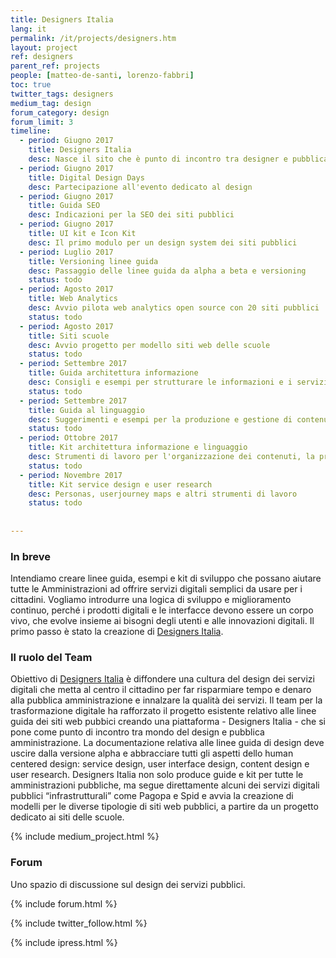 ```yaml
---
title: Designers Italia
lang: it
permalink: /it/projects/designers.htm
layout: project
ref: designers
parent_ref: projects
people: [matteo-de-santi, lorenzo-fabbri]
toc: true
twitter_tags: designers
medium_tag: design
forum_category: design
forum_limit: 3
timeline:
  - period: Giugno 2017
    title: Designers Italia
    desc: Nasce il sito che è punto di incontro tra designer e pubblica amministrazione
  - period: Giugno 2017
    title: Digital Design Days
    desc: Partecipazione all'evento dedicato al design
  - period: Giugno 2017
    title: Guida SEO
    desc: Indicazioni per la SEO dei siti pubblici
  - period: Giugno 2017
    title: UI kit e Icon Kit
    desc: Il primo modulo per un design system dei siti pubblici
  - period: Luglio 2017
    title: Versioning linee guida
    desc: Passaggio delle linee guida da alpha a beta e versioning
    status: todo
  - period: Agosto 2017
    title: Web Analytics
    desc: Avvio pilota web analytics open source con 20 siti pubblici
    status: todo
  - period: Agosto 2017
    title: Siti scuole
    desc: Avvio progetto per modello siti web delle scuole
    status: todo
  - period: Settembre 2017
    title: Guida architettura informazione
    desc: Consigli e esempi per strutturare le informazioni e i servizi nei siti pubblici
    status: todo
  - period: Settembre 2017
    title: Guida al linguaggio
    desc: Suggerimenti e esempi per la produzione e gestione di contenuti sui siti pubblici
    status: todo
  - period: Ottobre 2017
    title: Kit architettura informazione e linguaggio
    desc: Strumenti di lavoro per l'organizzazione dei contenuti, la produzione di wireframe e prototipi
    status: todo
  - period: Novembre 2017
    title: Kit service design e user research
    desc: Personas, userjourney maps e altri strumenti di lavoro 
    status: todo
    
    
---
```



### In breve
Intendiamo creare linee guida, esempi e kit di sviluppo che possano aiutare tutte le Amministrazioni ad  offrire servizi digitali semplici da usare per i cittadini. Vogliamo introdurre una logica di sviluppo e miglioramento continuo, perché i prodotti digitali e le interfacce devono essere un corpo vivo, che evolve insieme ai bisogni degli utenti e alle innovazioni digitali. Il primo passo è stato la creazione di [Designers Italia](https://designers.italia.it).

### Il ruolo del Team
Obiettivo di [Designers Italia](https://designers.italia.it) è diffondere una cultura del design dei servizi digitali che metta al centro il cittadino per far risparmiare tempo e denaro alla pubblica amministrazione e innalzare la qualità dei servizi.
Il team per la trasformazione digitale ha rafforzato il progetto esistente relativo alle linee guida dei siti web pubbici creando una piattaforma - Designers Italia - che si pone come punto di incontro tra mondo del design e pubblica amministrazione. La documentazione relativa alle linee guida di design deve uscire dalla versione alpha e abbracciare tutti gli aspetti dello human centered design: service design, user interface design, content design e user research. 
Designers Italia non solo produce guide e kit per tutte le amministrazioni pubbliche, ma segue direttamente alcuni dei servizi digitali pubblici “infrastrutturali” come Pagopa e Spid e avvia la creazione di modelli per le diverse tipologie di siti web pubblici, a partire da un progetto dedicato ai siti delle scuole.


{% include medium_project.html %}

### Forum 

Uno spazio di discussione sul design dei servizi pubblici. 

{% include forum.html %}

{% include twitter_follow.html %}

{% include ipress.html %}
<div id="content-ipress" data-key="01e87bed-f52e-4d6d-af32-c4ea59fd300a" data-lang="it" data-size="100" data-tag="9"></div>
<script type="text/javascript" src="/js/ipress.js"></script>

